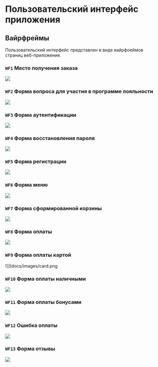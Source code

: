 # Пользовательский интерфейс приложения

## Вайрфреймы

Пользовательский интерфейс представлен в виде вайрфоеймов страниц веб-приложения.

### **`WF1`** Место получения заказа

![](docs/images/question-2.png)

### **`WF2`** Форма вопроса для участия в программе лояльности

![](docs/images/question.png)

### **`WF3`** Форма аутентификации

![](docs/images/authentication.png)

### **`WF4`** Форма восстановления пароля

![](docs/images/recovery.png)

### **`WF5`** Форма регистрации

![](docs/images/registration.png)

### **`WF6`** Форма меню

![](docs/images/menu.png)

### **`WF7`** Форма сформированной корзины

![](docs/images/cart.png)

### **`WF8`** Форма оплаты

![](docs/images/pay.png)

### **`WF9`** Форма оплаты картой

![](docs/images/card.png

### **`WF10`** Форма оплаты наличными

![](docs/images/cash.png)

### **`WF11`** Форма оплаты бонусами

![](docs/images/bonus.png)


### **`WF12`** Ошибка оплаты

![](docs/images/error.png)

### **`WF13`** Форма отзывы

![](docs/images/feedback.png)